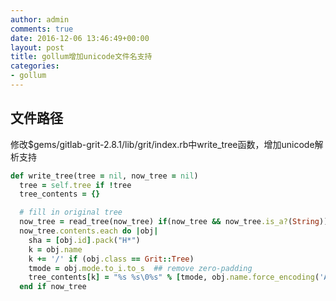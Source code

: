 ```yaml
---
author: admin
comments: true
date: 2016-12-06 13:46:49+00:00
layout: post
title: gollum增加unicode文件名支持
categories:
- gollum
---
```

## 文件路径
修改$gems/gitlab-grit-2.8.1/lib/grit/index.rb中write_tree函数，增加unicode解析支持

```ruby
def write_tree(tree = nil, now_tree = nil)
  tree = self.tree if !tree
  tree_contents = {}

  # fill in original tree
  now_tree = read_tree(now_tree) if(now_tree && now_tree.is_a?(String))
  now_tree.contents.each do |obj|
    sha = [obj.id].pack("H*")
    k = obj.name
    k += '/' if (obj.class == Grit::Tree)
    tmode = obj.mode.to_i.to_s  ## remove zero-padding
    tree_contents[k] = "%s %s\0%s" % [tmode, obj.name.force_encoding('ASCII-8BIT'), sha]      
  end if now_tree
  ```
